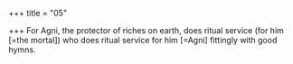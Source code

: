 +++
title = "05"

+++
For Agni, the protector of riches on earth, does ritual service (for him  [=the mortal])
who does ritual service for him [=Agni] fittingly with good hymns.